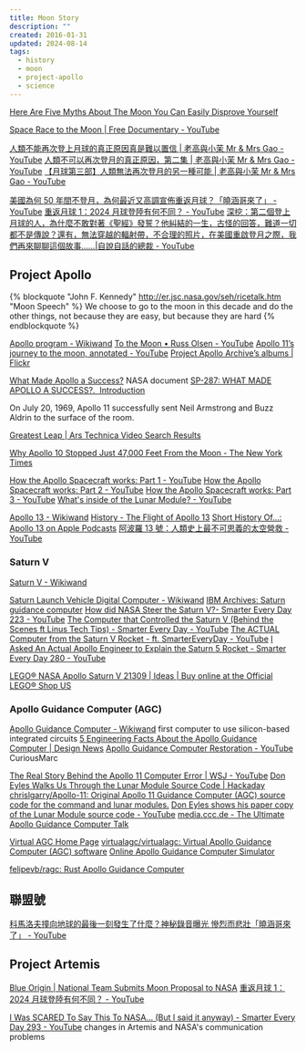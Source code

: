 ```yaml
---
title: Moon Story
description: ""
created: 2016-01-31
updated: 2024-08-14
tags:
  - history
  - moon
  - project-apollo
  - science
---
```


[Here Are Five Myths About The Moon You Can Easily Disprove Yourself](https://www.sciencealert.com/here-s-how-you-can-disprove-five-myths-about-the-moon-yourself/amp)

[Space Race to the Moon | Free Documentary - YouTube](https://www.youtube.com/watch?v=WoJcvjhbJ70)

[人類不能再次登上月球的真正原因真是難以置信 | 老高與小茉 Mr & Mrs Gao - YouTube](https://www.youtube.com/watch?v=2vzwtqhhJv8)
[人類不可以再次登月的真正原因，第二集 | 老高與小茉 Mr & Mrs Gao - YouTube](https://www.youtube.com/watch?v=uXEgyvQ9C6Y)
[【月球第三部】人類無法再次登月的另一種可能 | 老高與小茉 Mr & Mrs Gao - YouTube](https://www.youtube.com/watch?v=Udvl_VJoM94)

[美國為何 50 年間不登月，為何最近又高調宣佈重返月球？「曉涵哥來了」 - YouTube](https://www.youtube.com/watch?v=R5l7DJHq2cM)
[重返月球 1：2024 月球登陸有何不同？ - YouTube](https://www.youtube.com/watch?v=rngR2Y1QLXo)
[深挖：第二個登上月球的人，為什麼不敢對著《聖經》發誓？他糾結的一生，古怪的回答，難道一切都不是傳說？還有，無法穿越的輻射帶，不合理的照片，在美國重啟登月之際，我們再來聊聊這個故事……|自說自話的總裁 - YouTube](https://www.youtube.com/watch?v=tJXudqboKEo)

## Project Apollo

{% blockquote "John F. Kennedy" <http://er.jsc.nasa.gov/seh/ricetalk.htm> "Moon Speech" %}
We choose to go to the moon in this decade and do the other things, not because they are easy, but because they are hard
{% endblockquote %}

[Apollo program - Wikiwand](http://omni.wikiwand.com/en/Apollo_program)
[To the Moon • Russ Olsen - YouTube](https://www.youtube.com/watch?v=l3XwpSKqNZw)
[Apollo 11’s journey to the moon, annotated - YouTube](https://www.youtube.com/watch?v=OCjhCL2iqlQ)
[Project Apollo Archive’s albums | Flickr](https://www.flickr.com/photos/projectapolloarchive/albums)

[What Made Apollo a Success?](https://ntrs.nasa.gov/api/citations/19720005243/downloads/19720005243.pdf) NASA document
[SP-287: WHAT MADE APOLLO A SUCCESS?.  Introduction](https://klabs.org/history/reports/sp287/ch1.htm)

On July 20, 1969, Apollo 11 successfully sent Neil Armstrong and Buzz Aldrin to the surface of the room.

[Greatest Leap | Ars Technica Video Search Results](<http://video.arstechnica.com/search/Greatest Leap>)

[Why Apollo 10 Stopped Just 47,000 Feet From the Moon - The New York Times](https://www.nytimes.com/2019/05/13/science/apollo-10-moon-nasa.html)

[How the Apollo Spacecraft works: Part 1 - YouTube](https://www.youtube.com/watch?v=8dpkmUjJ8xU)
[How the Apollo Spacecraft works: Part 2 - YouTube](https://www.youtube.com/watch?v=tl1KPjxKVqk)
[How the Apollo Spacecraft works: Part 3 - YouTube](https://www.youtube.com/watch?v=qt_xoCXLXnI)
[What's inside of the Lunar Module? - YouTube](https://www.youtube.com/watch?v=oX8-IXdABuc)

[Apollo 13 - Wikiwand](https://omni.wikiwand.com/en/Apollo_13)
[History - The Flight of Apollo 13](https://www.hq.nasa.gov/office/pao/History/apollo/apo13hist.html)
[Short History Of...: Apollo 13 on Apple Podcasts](https://podcasts.apple.com/us/podcast/apollo-13/id1579040306?i=1000549672287)
[阿波羅 13 號：人類史上最不可思義的太空營救 - YouTube](https://www.youtube.com/watch?v=-MDrUCw0e6U)

### Saturn V

[Saturn V - Wikiwand](https://omni.wikiwand.com/en/Saturn_V)

[Saturn Launch Vehicle Digital Computer - Wikiwand](https://omni.wikiwand.com/en/Saturn_Launch_Vehicle_Digital_Computer)
[IBM Archives: Saturn guidance computer](https://www.ibm.com/ibm/history/exhibits/space/space_saturn.html)
[How did NASA Steer the Saturn V?- Smarter Every Day 223 - YouTube](https://www.youtube.com/watch?v=dI-JW2UIAG0)
[The Computer that Controlled the Saturn V (Behind the Scenes ft Linus Tech Tips) - Smarter Every Day - YouTube](https://www.youtube.com/watch?v=6mMK6iSZsAs)
[The ACTUAL Computer from the Saturn V Rocket - ft. SmarterEveryDay - YouTube](https://www.youtube.com/watch?v=olRF5Ckaga0)
[I Asked An Actual Apollo Engineer to Explain the Saturn 5 Rocket - Smarter Every Day 280 - YouTube](https://www.youtube.com/watch?v=1nLHIM2IPRY)

[LEGO® NASA Apollo Saturn V 21309 | Ideas | Buy online at the Official LEGO® Shop US](https://shop.lego.com/en-US/product/LEGO-NASA-Apollo-Saturn-V-21309)

### Apollo Guidance Computer (AGC)

[Apollo Guidance Computer - Wikiwand](https://omni.wikiwand.com/en/Apollo_Guidance_Computer)
first computer to use silicon-based integrated circuits
[5 Engineering Facts About the Apollo Guidance Computer | Design News](https://www.designnews.com/electronics-test/5-engineering-facts-about-apollo-guidance-computer/101691942561193)
[Apollo Guidance Computer Restoration - YouTube](https://www.youtube.com/playlist?list=PL-_93BVApb59FWrLZfdlisi_x7-Ut_-w7) CuriousMarc

[The Real Story Behind the Apollo 11 Computer Error | WSJ - YouTube](https://www.youtube.com/watch?v=z4cn93H6sM0)
[Don Eyles Walks Us Through the Lunar Module Source Code | Hackaday](http://hackaday.com/2016/07/05/don-eyles-walks-us-through-the-lunar-module-source-code/)
[chrislgarry/Apollo-11: Original Apollo 11 Guidance Computer (AGC) source code for the command and lunar modules.](https://github.com/chrislgarry/Apollo-11)
[Don Eyles shows his paper copy of the Lunar Module source code - YouTube](https://www.youtube.com/watch?v=H0ITFbDuJz0)
[media.ccc.de - The Ultimate Apollo Guidance Computer Talk](https://media.ccc.de/v/34c3-9064-the_ultimate_apollo_guidance_computer_talk)

[Virtual AGC Home Page](http://www.ibiblio.org/apollo/)
[virtualagc/virtualagc: Virtual Apollo Guidance Computer (AGC) software](https://github.com/virtualagc/virtualagc)
[Online Apollo Guidance Computer Simulator](https://svtsim.com/moonjs/agc.html)

[felipevb/ragc: Rust Apollo Guidance Computer](https://github.com/felipevb/ragc)

## 聯盟號

[科馬洛夫撞向地球的最後一刻發生了什麼？神秘錄音曝光 慘烈而悲壯「曉涵哥來了」 - YouTube](https://www.youtube.com/watch?v=NkuNPdxveiY)

## Project Artemis

[Blue Origin | National Team Submits Moon Proposal to NASA](https://www.blueorigin.com/news/national-team-submits-moon-proposal-to-nasa)
[重返月球 1：2024 月球登陸有何不同？ - YouTube](https://www.youtube.com/watch?v=rngR2Y1QLXo)

[I Was SCARED To Say This To NASA... (But I said it anyway) - Smarter Every Day 293 - YouTube](https://www.youtube.com/watch?v=OoJsPvmFixU) changes in Artemis and NASA's communication problems
